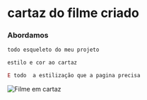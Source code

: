 # cartaz  do filme criado
### Abordamos 
~~~html
todo esqueleto do meu projeto 
~~~ 
~~~CSS
estilo e cor ao cartaz
~~~
~~~javascript
E todo  a estilização que a pagina precisa
~~~


![Filme em cartaz](https://user-images.githubusercontent.com/101010396/231619187-b7464cab-e807-4702-baeb-db25523a5d3a.PNG)
